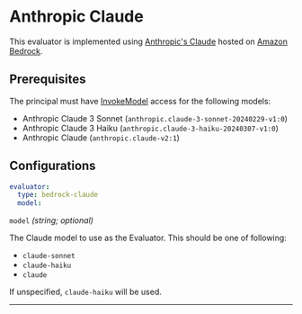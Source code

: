 # Anthropic Claude

This evaluator is implemented using [Anthropic's Claude](https://www.anthropic.com/claude) hosted on [Amazon Bedrock](https://aws.amazon.com/bedrock/claude/).

## Prerequisites

The principal must have [InvokeModel](https://docs.aws.amazon.com/bedrock/latest/APIReference/API_runtime_InvokeModel.html) access for the following models:

- Anthropic Claude 3 Sonnet (`anthropic.claude-3-sonnet-20240229-v1:0`)
- Anthropic Claude 3 Haiku (`anthropic.claude-3-haiku-20240307-v1:0`)
- Anthropic Claude (`anthropic.claude-v2:1`)

## Configurations

```yaml
evaluator:
  type: bedrock-claude
  model:
```

`model` _(string; optional)_

The Claude model to use as the Evaluator. This should be one of following:

- `claude-sonnet`
- `claude-haiku`
- `claude`

If unspecified, `claude-haiku` will be used.

---

